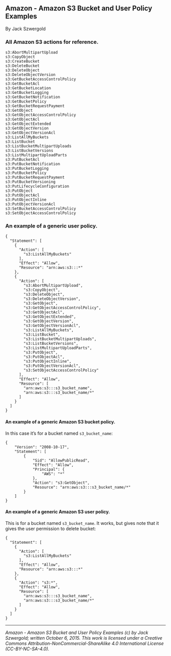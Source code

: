 ## Amazon - Amazon S3 Bucket and User Policy Examples

By Jack Szwergold

### All Amazon S3 actions for reference.

	s3:AbortMultipartUpload
	s3:CopyObject
	s3:CreateBucket
	s3:DeleteBucket
	s3:DeleteObject
	s3:DeleteObjectVersion
	s3:GetBucketAccessControlPolicy
	s3:GetBucketAcl
	s3:GetBucketLocation
	s3:GetBucketLogging
	s3:GetBucketNotification
	s3:GetBucketPolicy
	s3:GetBucketRequestPayment
	s3:GetObject
	s3:GetObjectAccessControlPolicy
	s3:GetObjectAcl
	s3:GetObjectExtended
	s3:GetObjectVersion
	s3:GetObjectVersionAcl
	s3:ListAllMyBuckets
	s3:ListBucket
	s3:ListBucketMultipartUploads
	s3:ListBucketVersions
	s3:ListMultipartUploadParts
	s3:PutBucketAcl
	s3:PutBucketNotification
	s3:PutBucketLogging
	s3:PutBucketPolicy
	s3:PutBucketRequestPayment
	s3:PutBucketVersioning
	s3:PutLifecycleConfiguration
	s3:PutObject
	s3:PutObjectAcl
	s3:PutObjectInline
	s3:PutObjectVersionAcl
	s3:SetBucketAccessControlPolicy
	s3:SetObjectAccessControlPolicy

### An example of a generic user policy.

	{
	  "Statement": [
	    {
	      "Action": [
	        "s3:ListAllMyBuckets"
	      ],
	      "Effect": "Allow",
	      "Resource": "arn:aws:s3:::*"
	    },
	    {
	      "Action": [
	        "s3:AbortMultipartUpload",
	        "s3:CopyObject",
	        "s3:DeleteObject",
	        "s3:DeleteObjectVersion",
	        "s3:GetObject",
	        "s3:GetObjectAccessControlPolicy",
	        "s3:GetObjectAcl",
	        "s3:GetObjectExtended",
	        "s3:GetObjectVersion",
	        "s3:GetObjectVersionAcl",
	        "s3:ListAllMyBuckets",
	        "s3:ListBucket",
	        "s3:ListBucketMultipartUploads",
	        "s3:ListBucketVersions",
	        "s3:ListMultipartUploadParts",
	        "s3:PutObject",
	        "s3:PutObjectAcl",
	        "s3:PutObjectInline",
	        "s3:PutObjectVersionAcl",
	        "s3:SetObjectAccessControlPolicy"
	      ],
	      "Effect": "Allow",
	      "Resource": [
	        "arn:aws:s3:::s3_bucket_name",
	        "arn:aws:s3:::s3_bucket_name/*"
	      ]
	    }
	  ]
	}


#### An example of a generic Amazon S3 bucket policy.

In this case it’s for a bucket named `s3_bucket_name`:

	{
		"Version": "2008-10-17",
		"Statement": [
			{
				"Sid": "AllowPublicRead",
				"Effect": "Allow",
				"Principal": {
					"AWS": "*"
				},
				"Action": "s3:GetObject",
				"Resource": "arn:aws:s3:::s3_bucket_name/*"
			}
		]
	}

#### An example of a generic Amazon S3 user policy.

This is for a bucket named `s3_bucket_name`. It works, but gives note that it gives the user permission to delete bucket:

	{
	  "Statement": [
	    {
	      "Action": [
	        "s3:ListAllMyBuckets"
	      ],
	      "Effect": "Allow",
	      "Resource": "arn:aws:s3:::*"
	    },
	    {
	      "Action": "s3:*",
	      "Effect": "Allow",
	      "Resource": [
	        "arn:aws:s3:::s3_bucket_name",
	        "arn:aws:s3:::s3_bucket_name/*"
	      ]
	    }
	  ]
	}

***

*Amazon - Amazon S3 Bucket and User Policy Examples (c) by Jack Szwergold; written October 6, 2015. This work is licensed under a Creative Commons Attribution-NonCommercial-ShareAlike 4.0 International License (CC-BY-NC-SA-4.0).*
